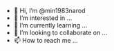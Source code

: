 - 👋 Hi, I’m @min1983narod
- 👀 I’m interested in ...
- 🌱 I’m currently learning ...
- 💞️ I’m looking to collaborate on ...
- 📫 How to reach me ...

<!---
min1983narod/min1983narod is a ✨ special ✨ repository because its `README.md` (this file) appears on your GitHub profile.
You can click the Preview link to take a look at your changes.
--->
